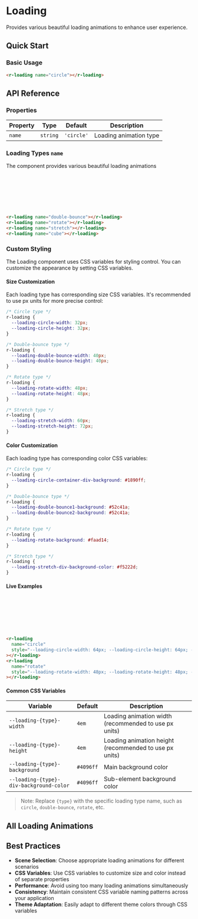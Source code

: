 <script setup>
import Loading from '../../../vue/loading.vue'
</script>

# Loading

Provides various beautiful loading animations to enhance user experience.

## Quick Start

### Basic Usage

<r-loading name="circle"></r-loading>

```html
<r-loading name="circle"></r-loading>
```

## API Reference

### Properties

| Property | Type     | Default    | Description            |
| -------- | -------- | ---------- | ---------------------- |
| `name`   | `string` | `'circle'` | Loading animation type |

### Loading Types `name`

The component provides various beautiful loading animations

<div style="display:inline-block;margin-right: 8px;margin-bottom: 12px;width:80px;height:80px">
    <r-loading name="double-bounce"></r-loading>
</div>
<div style="display:inline-block;margin-right: 8px;margin-bottom: 12px;width:80px;height:80px">
    <r-loading name="rotate"></r-loading>
</div>
<div style="display:inline-block;margin-right: 8px;margin-bottom: 12px;width:80px;height:80px">
     <r-loading name="stretch"></r-loading>
</div>
<div style="display:inline-block;margin-right: 8px;margin-bottom: 12px;width:80px;height:80px">
     <r-loading name="cube"></r-loading>
</div>

```html
<r-loading name="double-bounce"></r-loading>
<r-loading name="rotate"></r-loading>
<r-loading name="stretch"></r-loading>
<r-loading name="cube"></r-loading>
```

### Custom Styling

The Loading component uses CSS variables for styling control. You can customize the appearance by setting CSS variables.

#### Size Customization

Each loading type has corresponding size CSS variables. It's recommended to use px units for more precise control:

```css
/* Circle type */
r-loading {
  --loading-circle-width: 32px;
  --loading-circle-height: 32px;
}

/* Double-bounce type */
r-loading {
  --loading-double-bounce-width: 40px;
  --loading-double-bounce-height: 40px;
}

/* Rotate type */
r-loading {
  --loading-rotate-width: 48px;
  --loading-rotate-height: 48px;
}

/* Stretch type */
r-loading {
  --loading-stretch-width: 60px;
  --loading-stretch-height: 72px;
}
```

#### Color Customization

Each loading type has corresponding color CSS variables:

```css
/* Circle type */
r-loading {
  --loading-circle-container-div-background: #1890ff;
}

/* Double-bounce type */
r-loading {
  --loading-double-bounce1-background: #52c41a;
  --loading-double-bounce2-background: #52c41a;
}

/* Rotate type */
r-loading {
  --loading-rotate-background: #faad14;
}

/* Stretch type */
r-loading {
  --loading-stretch-div-background-color: #f5222d;
}
```

#### Live Examples

<div style="display:inline-block;margin-right: 8px;margin-bottom: 12px;width:80px;height:80px">
    <r-loading name="circle" style="--loading-circle-width: 64px; --loading-circle-height: 64px; --loading-circle-container-div-background: #1890ff;"></r-loading>
</div>
<div style="display:inline-block;margin-right: 8px;margin-bottom: 12px;width:80px;height:80px">
    <r-loading name="rotate" style="--loading-rotate-width: 48px; --loading-rotate-height: 48px; --loading-rotate-background: #faad14;"></r-loading>
</div>

```html
<r-loading
  name="circle"
  style="--loading-circle-width: 64px; --loading-circle-height: 64px; --loading-circle-container-div-background: #1890ff;"
></r-loading>
<r-loading
  name="rotate"
  style="--loading-rotate-width: 48px; --loading-rotate-height: 48px; --loading-rotate-background: #faad14;"
></r-loading>
```

#### Common CSS Variables

| Variable                                | Default   | Description                                            |
| --------------------------------------- | --------- | ------------------------------------------------------ |
| `--loading-{type}-width`                | `4em`     | Loading animation width (recommended to use px units)  |
| `--loading-{type}-height`               | `4em`     | Loading animation height (recommended to use px units) |
| `--loading-{type}-background`           | `#4096ff` | Main background color                                  |
| `--loading-{type}-div-background-color` | `#4096ff` | Sub-element background color                           |

> Note: Replace `{type}` with the specific loading type name, such as `circle`, `double-bounce`, `rotate`, etc.

## All Loading Animations

<Loading />

## Best Practices

- **Scene Selection**: Choose appropriate loading animations for different scenarios
- **CSS Variables**: Use CSS variables to customize size and color instead of separate properties
- **Performance**: Avoid using too many loading animations simultaneously
- **Consistency**: Maintain consistent CSS variable naming patterns across your application
- **Theme Adaptation**: Easily adapt to different theme colors through CSS variables
